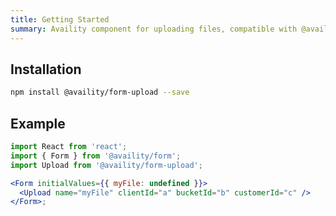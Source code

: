 ```yaml
---
title: Getting Started
summary: Availity component for uploading files, compatible with @availity/form
---
```


## Installation

```bash
npm install @availity/form-upload --save
```

## Example

```jsx
import React from 'react';
import { Form } from '@availity/form';
import Upload from '@availity/form-upload';

<Form initialValues={{ myFile: undefined }}>
  <Upload name="myFile" clientId="a" bucketId="b" customerId="c" />
</Form>;
```
